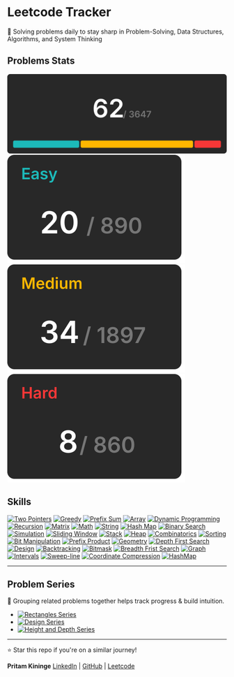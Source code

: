 # Leetcode Tracker
  
🚀 Solving problems daily to stay sharp in Problem-Solving, Data Structures, Algorithms, and System Thinking

## Problems Stats

[![all problmes](./assets/totalCard.svg)](./README.md)  
[![easy problmes](./assets/easyCard.svg)](./easy.md)[![medium problmes](./assets/mediumCard.svg)](medium.md)[![hard problmes](./assets/hardCard.svg)](hard.md)

## Skills

[![Two Pointers](https://img.shields.io/badge/Two_Pointers-gray)](./skills/two_pointers.md) [![Greedy](https://img.shields.io/badge/Greedy-gray)](./skills/greedy.md) [![Prefix Sum](https://img.shields.io/badge/Prefix_Sum-gray)](./skills/prefix_sum.md) [![Array](https://img.shields.io/badge/Array-gray)](./skills/array.md) [![Dynamic Programming](https://img.shields.io/badge/Dynamic_Programming-gray)](./skills/dynamic_programming.md) [![Recursion](https://img.shields.io/badge/Recursion-gray)](./skills/recursion.md) [![Matrix](https://img.shields.io/badge/Matrix-gray)](./skills/matrix.md) [![Math](https://img.shields.io/badge/Math-gray)](./skills/math.md) [![String](https://img.shields.io/badge/String-gray)](./skills/string.md) [![Hash Map](https://img.shields.io/badge/Hash_Map-gray)](./skills/hash_map.md) [![Binary Search](https://img.shields.io/badge/Binary_Search-gray)](./skills/binary_search.md) [![Simulation](https://img.shields.io/badge/Simulation-gray)](./skills/simulation.md) [![Sliding Window](https://img.shields.io/badge/Sliding_Window-gray)](./skills/sliding_window.md) [![Stack](https://img.shields.io/badge/Stack-gray)](./skills/stack.md) [![Heap](https://img.shields.io/badge/Heap-gray)](./skills/heap.md) [![Combinatorics](https://img.shields.io/badge/Combinatorics-gray)](./skills/combinatorics.md) [![Sorting](https://img.shields.io/badge/Sorting-gray)](./skills/sorting.md) [![Bit Manipulation](https://img.shields.io/badge/Bit_Manipulation-gray)](./skills/bit_manipulation.md) [![Prefix Product](https://img.shields.io/badge/Prefix_Product-gray)](./skills/prefix_product.md) [![Geometry](https://img.shields.io/badge/Geometry-gray)](./skills/geometry.md) [![Depth First Search](https://img.shields.io/badge/Depth_First_Search-gray)](./skills/depth_first_search.md) [![Design](https://img.shields.io/badge/Design-gray)](./skills/design.md) [![Backtracking](https://img.shields.io/badge/Backtracking-gray)](./skills/backtracking.md) [![Bitmask](https://img.shields.io/badge/Bitmask-gray)](./skills/bitmask.md) [![Breadth Frist Search](https://img.shields.io/badge/Breadth_Frist_Search-gray)](./skills/breadth_frist_search.md) [![Graph](https://img.shields.io/badge/Graph-gray)](./skills/graph.md)   [![Intervals](https://img.shields.io/badge/Intervals-gray)](./skills/intervals.md) [![Sweep-line](https://img.shields.io/badge/Sweep-line-gray)](./skills/sweep-line.md) [![Coordinate Compression](https://img.shields.io/badge/Coordinate_Compression-gray)](./skills/coordinate_compression.md) [![HashMap](https://img.shields.io/badge/HashMap-gray)](./skills/hashmap.md) 

---

## Problem Series  

📌 Grouping related problems together helps track progress & build intuition.  

- [![Rectangles Series](https://img.shields.io/badge/Series-Rectangles_in_Matrix-blue?style=for-the-badge)](/series/rectangles-in-matrix.md)  
- [![Design Series](https://img.shields.io/badge/Series-Design-blue?style=for-the-badge)](/series/design.md)
- [![Height and Depth Series](https://img.shields.io/badge/Series-Height_and_Depth-blue?style=for-the-badge)](/series/height-and-depth.md)  

---

⭐ Star this repo if you're on a similar journey!

**Pritam Kininge**
[LinkedIn](https://linkedin.com/in/pritam-kininge)  |  [GitHub](https://github.com/kininge)  |  [Leetcode](https://leetcode.com/u/kininge007/)
